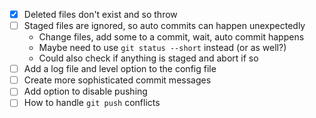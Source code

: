 - [x] Deleted files don't exist and so throw
- [ ] Staged files are ignored, so auto commits can happen unexpectedly
  - Change files, add some to a commit, wait, auto commit happens
  - Maybe need to use `git status --short` instead (or as well?)
  - Could also check if anything is staged and abort if so
- [ ] Add a log file and level option to the config file
- [ ] Create more sophisticated commit messages
- [ ] Add option to disable pushing
- [ ] How to handle `git push` conflicts